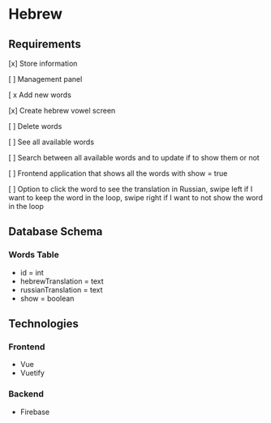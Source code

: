 # Hebrew

## Requirements

[x] Store information

[ ] Management panel

[ x Add new words

[x] Create hebrew vowel screen

[ ] Delete words

[ ] See all available words

[ ] Search between all available words and to update if to show them or not

[ ] Frontend application that shows all the words with show = true

[ ] Option to click the word to see the translation in Russian, swipe left if I want to keep the word in the loop, swipe right if I want to not show the word in the loop

## Database Schema

### Words Table

- id = int
- hebrewTranslation = text
- russianTranslation = text
- show = boolean

## Technologies

### Frontend

- Vue
- Vuetify

### Backend

- Firebase
